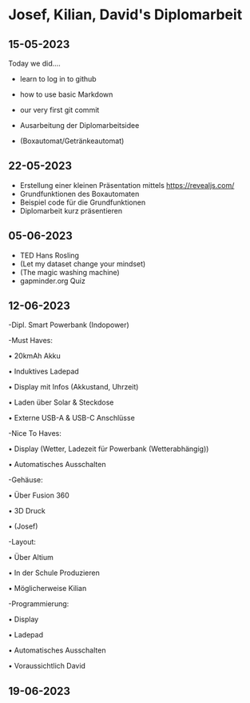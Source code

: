 # Josef, Kilian, David's Diplomarbeit

## 15-05-2023

Today we did....

- learn to log in to github
- how to use basic Markdown
- our very first git commit

- Ausarbeitung der Diplomarbeitsidee
- (Boxautomat/Getränkeautomat)

## 22-05-2023

- Erstellung einer kleinen Präsentation mittels https://revealjs.com/
- Grundfunktionen des Boxautomaten
- Beispiel code für die Grundfunktionen
- Diplomarbeit kurz präsentieren

## 05-06-2023

- TED Hans Rosling
- (Let my dataset change your mindset)
- (The magic washing machine)
-  gapminder.org Quiz

## 12-06-2023

-Dipl. Smart Powerbank (Indopower)

-Must Haves:

•	20kmAh Akku

•	Induktives Ladepad

•	Display mit Infos (Akkustand, Uhrzeit)

•	Laden über Solar & Steckdose

•	Externe USB-A & USB-C Anschlüsse

-Nice To Haves:

•	Display (Wetter, Ladezeit für Powerbank (Wetterabhängig))

•	Automatisches Ausschalten

-Gehäuse:

•	Über Fusion 360

•	3D Druck

•	(Josef)

-Layout:

•	Über Altium

•	In der Schule Produzieren

•	Möglicherweise Kilian

-Programmierung:

•	Display 

•	Ladepad

•	Automatisches Ausschalten

•	Voraussichtlich David

## 19-06-2023
